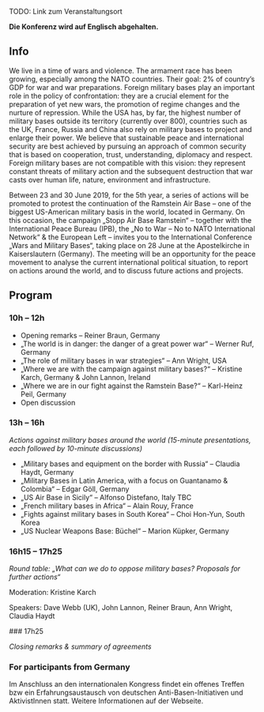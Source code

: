 TODO: Link zum Veranstaltungsort

**Die Konferenz wird auf Englisch abgehalten.**

## Info

We live in a time of wars and violence. The armament race has been growing, especially among the NATO countries. Their goal: 2% of country’s GDP for war and war preparations. Foreign military bases play an important role in the policy of confrontation: they are a crucial element for the preparation of yet new wars, the promotion of regime changes and the nurture of repression. While the USA has, by far, the highest number of military bases outside its territory (currently over 800), countries such as the UK, France, Russia and China also rely on military bases to project and enlarge their power. We believe that sustainable peace and international security are best achieved by pursuing an approach of common security that is based on cooperation, trust, understanding, diplomacy and respect. Foreign military bases are not compatible with this vision: they represent constant threats of military action and the subsequent destruction that war casts over human life, nature, environment and infrastructure.

Between 23 and 30 June 2019, for the 5th year, a series of actions will be promoted to protest the continuation of the Ramstein Air Base – one of the biggest US-American military basis in the world, located in Germany. On this occasion, the campaign „Stopp Air Base Ramstein“ – together with the International Peace Bureau (IPB), the „No to War – No to NATO International Network“ & the European Left – invites you to the International Conference „Wars and Military Bases“, taking place on 28 June at the Apostelkirche in Kaiserslautern (Germany). The meeting will be an opportunity for the peace movement to analyse the current international political situation, to report on actions around the world, and to discuss future actions and projects.

## Program

### 10h – 12h	
* Opening remarks – Reiner Braun, Germany
* „The world is in danger: the danger of a great power war“ – Werner Ruf, Germany
* „The role of military bases in war strategies“ – Ann Wright, USA
* „Where we are with the campaign against military bases?“ – Kristine Karch, Germany & John Lannon, Ireland
* „Where we are in our fight against the Ramstein Base?“ – Karl-Heinz Peil, Germany
* Open discussion
 
### 13h – 16h

*Actions against military bases around the world (15-minute presentations, each followed by 10-minute discussions)*

* „Military bases and equipment on the border with Russia“ – Claudia Haydt, Germany
* „Military Bases in Latin America, with a focus on Guantanamo & Colombia“ – Edgar Göll, Germany
* „US Air Base in Sicily“ – Alfonso Distefano, Italy TBC
* „French military bases in Africa“ – Alain Rouy, France
* „Fights against military bases in South Korea“ – Choi Hon-Yun, South Korea
* „US Nuclear Weapons Base: Büchel“ – Marion Küpker, Germany
 
### 16h15 – 17h25

*Round table: „What can we do to oppose military bases? Proposals for further actions“*

Moderation: Kristine Karch

Speakers: Dave Webb (UK), John Lannon, Reiner Braun, Ann Wright, Claudia Haydt 

### 17h25 

*Closing remarks & summary of agreements*

### For participants from Germany

Im Anschluss an den internationalen Kongress findet ein offenes Treffen bzw ein Erfahrungsaustausch von deutschen Anti-Basen-Initiativen und AktivistInnen statt. Weitere Informationen auf der Webseite.
